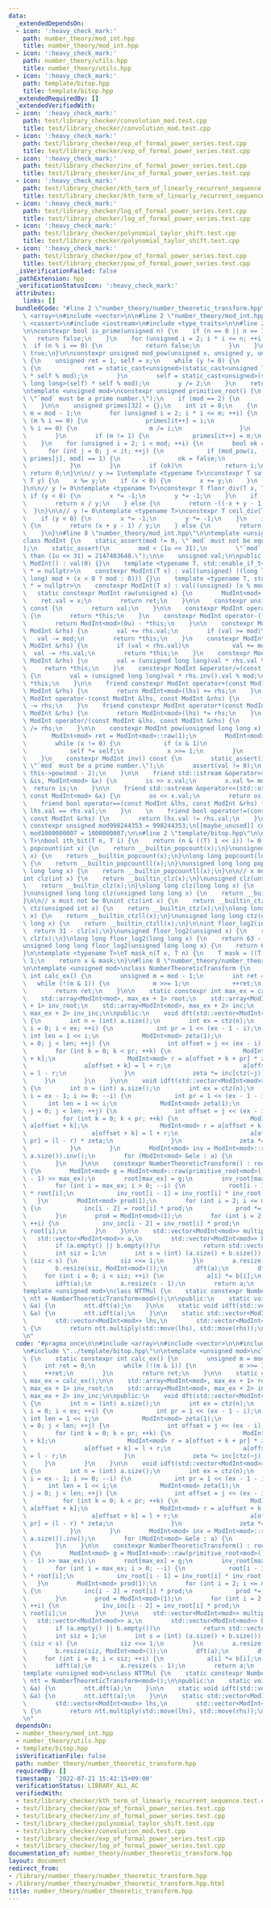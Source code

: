 ```yaml
---
data:
  _extendedDependsOn:
  - icon: ':heavy_check_mark:'
    path: number_theory/mod_int.hpp
    title: number_theory/mod_int.hpp
  - icon: ':heavy_check_mark:'
    path: number_theory/utils.hpp
    title: number_theory/utils.hpp
  - icon: ':heavy_check_mark:'
    path: template/bitop.hpp
    title: template/bitop.hpp
  _extendedRequiredBy: []
  _extendedVerifiedWith:
  - icon: ':heavy_check_mark:'
    path: test/library_checker/convolution_mod.test.cpp
    title: test/library_checker/convolution_mod.test.cpp
  - icon: ':heavy_check_mark:'
    path: test/library_checker/exp_of_formal_power_series.test.cpp
    title: test/library_checker/exp_of_formal_power_series.test.cpp
  - icon: ':heavy_check_mark:'
    path: test/library_checker/inv_of_formal_power_series.test.cpp
    title: test/library_checker/inv_of_formal_power_series.test.cpp
  - icon: ':heavy_check_mark:'
    path: test/library_checker/kth_term_of_linearly_recurrent_sequence.test.cpp
    title: test/library_checker/kth_term_of_linearly_recurrent_sequence.test.cpp
  - icon: ':heavy_check_mark:'
    path: test/library_checker/log_of_formal_power_series.test.cpp
    title: test/library_checker/log_of_formal_power_series.test.cpp
  - icon: ':heavy_check_mark:'
    path: test/library_checker/polynomial_taylor_shift.test.cpp
    title: test/library_checker/polynomial_taylor_shift.test.cpp
  - icon: ':heavy_check_mark:'
    path: test/library_checker/pow_of_formal_power_series.test.cpp
    title: test/library_checker/pow_of_formal_power_series.test.cpp
  _isVerificationFailed: false
  _pathExtension: hpp
  _verificationStatusIcon: ':heavy_check_mark:'
  attributes:
    links: []
  bundledCode: "#line 2 \"number_theory/number_theoretic_transform.hpp\"\n\n#include\
    \ <array>\n#include <vector>\n\n#line 2 \"number_theory/mod_int.hpp\"\n\n#include\
    \ <cassert>\n#include <iostream>\n#include <type_traits>\n\n#line 2 \"number_theory/utils.hpp\"\
    \n\nconstexpr bool is_prime(unsigned n) {\n    if (n == 0 || n == 1) {\n     \
    \   return false;\n    }\n    for (unsigned i = 2; i * i <= n; ++i) {\n      \
    \  if (n % i == 0) {\n            return false;\n        }\n    }\n    return\
    \ true;\n}\n\nconstexpr unsigned mod_pow(unsigned x, unsigned y, unsigned mod)\
    \ {\n    unsigned ret = 1, self = x;\n    while (y != 0) {\n        if (y & 1)\
    \ {\n            ret = static_cast<unsigned>(static_cast<unsigned long long>(ret)\
    \ * self % mod);\n        }\n        self = static_cast<unsigned>(static_cast<unsigned\
    \ long long>(self) * self % mod);\n        y /= 2;\n    }\n    return ret;\n}\n\
    \ntemplate <unsigned mod>\nconstexpr unsigned primitive_root() {\n    static_assert(is_prime(mod),\
    \ \"`mod` must be a prime number.\");\n    if (mod == 2) {\n        return 1;\n\
    \    }\n\n    unsigned primes[32] = {};\n    int it = 0;\n    {\n        unsigned\
    \ m = mod - 1;\n        for (unsigned i = 2; i * i <= m; ++i) {\n            if\
    \ (m % i == 0) {\n                primes[it++] = i;\n                while (m\
    \ % i == 0) {\n                    m /= i;\n                }\n            }\n\
    \        }\n        if (m != 1) {\n            primes[it++] = m;\n        }\n\
    \    }\n    for (unsigned i = 2; i < mod; ++i) {\n        bool ok = true;\n  \
    \      for (int j = 0; j < it; ++j) {\n            if (mod_pow(i, (mod - 1) /\
    \ primes[j], mod) == 1) {\n                ok = false;\n                break;\n\
    \            }\n        }\n        if (ok)\n            return i;\n    }\n   \
    \ return 0;\n}\n\n// y >= 1\ntemplate <typename T>\nconstexpr T safe_mod(T x,\
    \ T y) {\n    x %= y;\n    if (x < 0) {\n        x += y;\n    }\n    return x;\n\
    }\n\n// y != 0\ntemplate <typename T>\nconstexpr T floor_div(T x, T y) {\n   \
    \ if (y < 0) {\n        x *= -1;\n        y *= -1;\n    }\n    if (x >= 0) {\n\
    \        return x / y;\n    } else {\n        return -((-x + y - 1) / y);\n  \
    \  }\n}\n\n// y != 0\ntemplate <typename T>\nconstexpr T ceil_div(T x, T y) {\n\
    \    if (y < 0) {\n        x *= -1;\n        y *= -1;\n    }\n    if (x >= 0)\
    \ {\n        return (x + y - 1) / y;\n    } else {\n        return -(-x / y);\n\
    \    }\n}\n#line 8 \"number_theory/mod_int.hpp\"\n\ntemplate <unsigned mod>\n\
    class ModInt {\n    static_assert(mod != 0, \"`mod` must not be equal to 0.\"\
    );\n    static_assert(\n        mod < (1u << 31),\n        \"`mod` must be less\
    \ than (1u << 31) = 2147483648.\");\n\n    unsigned val;\n\npublic:\n    constexpr\
    \ ModInt() : val(0) {}\n    template <typename T, std::enable_if_t<std::is_signed_v<T>>\
    \ * = nullptr>\n    constexpr ModInt(T x) : val((unsigned) ((long long) x % (long\
    \ long) mod + (x < 0 ? mod : 0))) {}\n    template <typename T, std::enable_if_t<std::is_unsigned_v<T>>\
    \ * = nullptr>\n    constexpr ModInt(T x) : val((unsigned) (x % mod)) {}\n\n \
    \   static constexpr ModInt raw(unsigned x) {\n        ModInt<mod> ret;\n    \
    \    ret.val = x;\n        return ret;\n    }\n\n    constexpr unsigned get_val()\
    \ const {\n        return val;\n    }\n\n    constexpr ModInt operator+() const\
    \ {\n        return *this;\n    }\n    constexpr ModInt operator-() const {\n\
    \        return ModInt<mod>(0u) - *this;\n    }\n\n    constexpr ModInt &operator+=(const\
    \ ModInt &rhs) {\n        val += rhs.val;\n        if (val >= mod)\n         \
    \   val -= mod;\n        return *this;\n    }\n    constexpr ModInt &operator-=(const\
    \ ModInt &rhs) {\n        if (val < rhs.val)\n            val += mod;\n      \
    \  val -= rhs.val;\n        return *this;\n    }\n    constexpr ModInt &operator*=(const\
    \ ModInt &rhs) {\n        val = (unsigned long long)val * rhs.val % mod;\n   \
    \     return *this;\n    }\n    constexpr ModInt &operator/=(const ModInt &rhs)\
    \ {\n        val = (unsigned long long)val * rhs.inv().val % mod;\n        return\
    \ *this;\n    }\n\n    friend constexpr ModInt operator+(const ModInt &lhs, const\
    \ ModInt &rhs) {\n        return ModInt<mod>(lhs) += rhs;\n    }\n    friend constexpr\
    \ ModInt operator-(const ModInt &lhs, const ModInt &rhs) {\n        return ModInt<mod>(lhs)\
    \ -= rhs;\n    }\n    friend constexpr ModInt operator*(const ModInt &lhs, const\
    \ ModInt &rhs) {\n        return ModInt<mod>(lhs) *= rhs;\n    }\n    friend constexpr\
    \ ModInt operator/(const ModInt &lhs, const ModInt &rhs) {\n        return ModInt<mod>(lhs)\
    \ /= rhs;\n    }\n\n    constexpr ModInt pow(unsigned long long x) const {\n \
    \       ModInt<mod> ret = ModInt<mod>::raw(1);\n        ModInt<mod> self = *this;\n\
    \        while (x != 0) {\n            if (x & 1)\n                ret *= self;\n\
    \            self *= self;\n            x >>= 1;\n        }\n        return ret;\n\
    \    }\n    constexpr ModInt inv() const {\n        static_assert(is_prime(mod),\
    \ \"`mod` must be a prime number.\");\n        assert(val != 0);\n        return\
    \ this->pow(mod - 2);\n    }\n\n    friend std::istream &operator>>(std::istream\
    \ &is, ModInt<mod> &x) {\n        is >> x.val;\n        x.val %= mod;\n      \
    \  return is;\n    }\n\n    friend std::ostream &operator<<(std::ostream &os,\
    \ const ModInt<mod> &x) {\n        os << x.val;\n        return os;\n    }\n\n\
    \    friend bool operator==(const ModInt &lhs, const ModInt &rhs) {\n        return\
    \ lhs.val == rhs.val;\n    }\n    \n    friend bool operator!=(const ModInt &lhs,\
    \ const ModInt &rhs) {\n        return lhs.val != rhs.val;\n    }\n};\n\n[[maybe_unused]]\
    \ constexpr unsigned mod998244353 = 998244353;\n[[maybe_unused]] constexpr unsigned\
    \ mod1000000007 = 1000000007;\n\n#line 2 \"template/bitop.hpp\"\n\ntemplate <typename\
    \ T>\nbool ith_bit(T n, T i) {\n    return (n & ((T) 1 << i)) != 0;\n}\n\nint\
    \ popcount(int x) {\n    return __builtin_popcount(x);\n}\nunsigned popcount(unsigned\
    \ x) {\n    return __builtin_popcount(x);\n}\nlong long popcount(long long x)\
    \ {\n    return __builtin_popcountll(x);\n}\nunsigned long long popcount(unsigned\
    \ long long x) {\n    return __builtin_popcountll(x);\n}\n\n// x must not be 0\n\
    int clz(int x) {\n    return __builtin_clz(x);\n}\nunsigned clz(unsigned x) {\n\
    \    return __builtin_clz(x);\n}\nlong long clz(long long x) {\n    return __builtin_clzll(x);\n\
    }\nunsigned long long clz(unsigned long long x) {\n    return __builtin_clzll(x);\n\
    }\n\n// x must not be 0\nint ctz(int x) {\n    return __builtin_ctz(x);\n}\nunsigned\
    \ ctz(unsigned int x) {\n    return __builtin_ctz(x);\n}\nlong long ctz(long long\
    \ x) {\n    return __builtin_ctzll(x);\n}\nunsigned long long ctz(unsigned long\
    \ long x) {\n    return __builtin_ctzll(x);\n}\n\nint floor_log2(int x) {\n  \
    \  return 31 - clz(x);\n}\nunsigned floor_log2(unsigned x) {\n    return 31 -\
    \ clz(x);\n}\nlong long floor_log2(long long x) {\n    return 63 - clz(x);\n}\n\
    unsigned long long floor_log2(unsigned long long x) {\n    return 63 - clz(x);\n\
    }\n\ntemplate <typename T>\nT mask_n(T x, T n) {\n    T mask = ((T) 1 << n) -\
    \ 1;\n    return x & mask;\n}\n#line 8 \"number_theory/number_theoretic_transform.hpp\"\
    \n\ntemplate <unsigned mod>\nclass NumberTheoreticTransform {\n    static constexpr\
    \ int calc_ex() {\n        unsigned m = mod - 1;\n        int ret = 0;\n     \
    \   while (!(m & 1)) {\n            m >>= 1;\n            ++ret;\n        }\n\
    \        return ret;\n    }\n\n    static constexpr int max_ex = calc_ex();\n\n\
    \    std::array<ModInt<mod>, max_ex + 1> root;\n    std::array<ModInt<mod>, max_ex\
    \ + 1> inv_root;\n    std::array<ModInt<mod>, max_ex + 2> inc;\n    std::array<ModInt<mod>,\
    \ max_ex + 2> inv_inc;\n\npublic:\n    void dft(std::vector<ModInt<mod>> &a) const\
    \ {\n        int n = (int) a.size();\n        int ex = ctz(n);\n        for (int\
    \ i = 0; i < ex; ++i) {\n            int pr = 1 << (ex - 1 - i);\n           \
    \ int len = 1 << i;\n            ModInt<mod> zeta(1);\n            for (int j\
    \ = 0; j < len; ++j) {\n                int offset = j << (ex - i);\n        \
    \        for (int k = 0; k < pr; ++k) {\n                    ModInt<mod> l = a[offset\
    \ + k];\n                    ModInt<mod> r = a[offset + k + pr] * zeta;\n    \
    \                a[offset + k] = l + r;\n                    a[offset + k + pr]\
    \ = l - r;\n                }\n                zeta *= inc[ctz(~j)];\n       \
    \     }\n        }\n    }\n\n    void idft(std::vector<ModInt<mod>> &a) const\
    \ {\n        int n = (int) a.size();\n        int ex = ctz(n);\n        for (int\
    \ i = ex - 1; i >= 0; --i) {\n            int pr = 1 << (ex - 1 - i);\n      \
    \      int len = 1 << i;\n            ModInt<mod> zeta(1);\n            for (int\
    \ j = 0; j < len; ++j) {\n                int offset = j << (ex - i);\n      \
    \          for (int k = 0; k < pr; ++k) {\n                    ModInt<mod> l =\
    \ a[offset + k];\n                    ModInt<mod> r = a[offset + k + pr];\n  \
    \                  a[offset + k] = l + r;\n                    a[offset + k +\
    \ pr] = (l - r) * zeta;\n                }\n                zeta *= inv_inc[ctz(~j)];\n\
    \            }\n        }\n        ModInt<mod> inv = ModInt<mod>::raw((unsigned)\
    \ a.size()).inv();\n        for (ModInt<mod> &ele : a) {\n            ele *= inv;\n\
    \        }\n    }\n\n    constexpr NumberTheoreticTransform() : root(), inv_root()\
    \ {\n        ModInt<mod> g = ModInt<mod>::raw(primitive_root<mod>()).pow((mod\
    \ - 1) >> max_ex);\n        root[max_ex] = g;\n        inv_root[max_ex] = g.inv();\n\
    \        for (int i = max_ex; i > 0; --i) {\n            root[i - 1] = root[i]\
    \ * root[i];\n            inv_root[i - 1] = inv_root[i] * inv_root[i];\n     \
    \   }\n        ModInt<mod> prod(1);\n        for (int i = 2; i <= max_ex; ++i)\
    \ {\n            inc[i - 2] = root[i] * prod;\n            prod *= inv_root[i];\n\
    \        }\n        prod = ModInt<mod>(1);\n        for (int i = 2; i <= max_ex;\
    \ ++i) {\n            inv_inc[i - 2] = inv_root[i] * prod;\n            prod *=\
    \ root[i];\n        }\n    }\n\n    std::vector<ModInt<mod>> multiply(\n     \
    \   std::vector<ModInt<mod>> a,\n        std::vector<ModInt<mod>> b) const {\n\
    \        if (a.empty() || b.empty())\n            return std::vector<ModInt<mod>>();\n\
    \        int siz = 1;\n        int s = (int) (a.size() + b.size());\n        while\
    \ (siz < s) {\n            siz <<= 1;\n        }\n        a.resize(siz, ModInt<mod>());\n\
    \        b.resize(siz, ModInt<mod>());\n        dft(a);\n        dft(b);\n   \
    \     for (int i = 0; i < siz; ++i) {\n            a[i] *= b[i];\n        }\n\
    \        idft(a);\n        a.resize(s - 1);\n        return a;\n    }\n};\n\n\
    template <unsigned mod>\nclass NTTMul {\n    static constexpr NumberTheoreticTransform<mod>\
    \ ntt = NumberTheoreticTransform<mod>();\n\npublic:\n    static void dft(std::vector<ModInt<mod>>\
    \ &a) {\n        ntt.dft(a);\n    }\n\n    static void idft(std::vector<ModInt<mod>>\
    \ &a) {\n        ntt.idft(a);\n    }\n\n    static std::vector<ModInt<mod>> mul(\n\
    \        std::vector<ModInt<mod>> lhs,\n        std::vector<ModInt<mod>> rhs)\
    \ {\n        return ntt.multiply(std::move(lhs), std::move(rhs));\n    }\n};\n\
    \n"
  code: "#pragma once\n\n#include <array>\n#include <vector>\n\n#include \"mod_int.hpp\"\
    \n#include \"../template/bitop.hpp\"\n\ntemplate <unsigned mod>\nclass NumberTheoreticTransform\
    \ {\n    static constexpr int calc_ex() {\n        unsigned m = mod - 1;\n   \
    \     int ret = 0;\n        while (!(m & 1)) {\n            m >>= 1;\n       \
    \     ++ret;\n        }\n        return ret;\n    }\n\n    static constexpr int\
    \ max_ex = calc_ex();\n\n    std::array<ModInt<mod>, max_ex + 1> root;\n    std::array<ModInt<mod>,\
    \ max_ex + 1> inv_root;\n    std::array<ModInt<mod>, max_ex + 2> inc;\n    std::array<ModInt<mod>,\
    \ max_ex + 2> inv_inc;\n\npublic:\n    void dft(std::vector<ModInt<mod>> &a) const\
    \ {\n        int n = (int) a.size();\n        int ex = ctz(n);\n        for (int\
    \ i = 0; i < ex; ++i) {\n            int pr = 1 << (ex - 1 - i);\n           \
    \ int len = 1 << i;\n            ModInt<mod> zeta(1);\n            for (int j\
    \ = 0; j < len; ++j) {\n                int offset = j << (ex - i);\n        \
    \        for (int k = 0; k < pr; ++k) {\n                    ModInt<mod> l = a[offset\
    \ + k];\n                    ModInt<mod> r = a[offset + k + pr] * zeta;\n    \
    \                a[offset + k] = l + r;\n                    a[offset + k + pr]\
    \ = l - r;\n                }\n                zeta *= inc[ctz(~j)];\n       \
    \     }\n        }\n    }\n\n    void idft(std::vector<ModInt<mod>> &a) const\
    \ {\n        int n = (int) a.size();\n        int ex = ctz(n);\n        for (int\
    \ i = ex - 1; i >= 0; --i) {\n            int pr = 1 << (ex - 1 - i);\n      \
    \      int len = 1 << i;\n            ModInt<mod> zeta(1);\n            for (int\
    \ j = 0; j < len; ++j) {\n                int offset = j << (ex - i);\n      \
    \          for (int k = 0; k < pr; ++k) {\n                    ModInt<mod> l =\
    \ a[offset + k];\n                    ModInt<mod> r = a[offset + k + pr];\n  \
    \                  a[offset + k] = l + r;\n                    a[offset + k +\
    \ pr] = (l - r) * zeta;\n                }\n                zeta *= inv_inc[ctz(~j)];\n\
    \            }\n        }\n        ModInt<mod> inv = ModInt<mod>::raw((unsigned)\
    \ a.size()).inv();\n        for (ModInt<mod> &ele : a) {\n            ele *= inv;\n\
    \        }\n    }\n\n    constexpr NumberTheoreticTransform() : root(), inv_root()\
    \ {\n        ModInt<mod> g = ModInt<mod>::raw(primitive_root<mod>()).pow((mod\
    \ - 1) >> max_ex);\n        root[max_ex] = g;\n        inv_root[max_ex] = g.inv();\n\
    \        for (int i = max_ex; i > 0; --i) {\n            root[i - 1] = root[i]\
    \ * root[i];\n            inv_root[i - 1] = inv_root[i] * inv_root[i];\n     \
    \   }\n        ModInt<mod> prod(1);\n        for (int i = 2; i <= max_ex; ++i)\
    \ {\n            inc[i - 2] = root[i] * prod;\n            prod *= inv_root[i];\n\
    \        }\n        prod = ModInt<mod>(1);\n        for (int i = 2; i <= max_ex;\
    \ ++i) {\n            inv_inc[i - 2] = inv_root[i] * prod;\n            prod *=\
    \ root[i];\n        }\n    }\n\n    std::vector<ModInt<mod>> multiply(\n     \
    \   std::vector<ModInt<mod>> a,\n        std::vector<ModInt<mod>> b) const {\n\
    \        if (a.empty() || b.empty())\n            return std::vector<ModInt<mod>>();\n\
    \        int siz = 1;\n        int s = (int) (a.size() + b.size());\n        while\
    \ (siz < s) {\n            siz <<= 1;\n        }\n        a.resize(siz, ModInt<mod>());\n\
    \        b.resize(siz, ModInt<mod>());\n        dft(a);\n        dft(b);\n   \
    \     for (int i = 0; i < siz; ++i) {\n            a[i] *= b[i];\n        }\n\
    \        idft(a);\n        a.resize(s - 1);\n        return a;\n    }\n};\n\n\
    template <unsigned mod>\nclass NTTMul {\n    static constexpr NumberTheoreticTransform<mod>\
    \ ntt = NumberTheoreticTransform<mod>();\n\npublic:\n    static void dft(std::vector<ModInt<mod>>\
    \ &a) {\n        ntt.dft(a);\n    }\n\n    static void idft(std::vector<ModInt<mod>>\
    \ &a) {\n        ntt.idft(a);\n    }\n\n    static std::vector<ModInt<mod>> mul(\n\
    \        std::vector<ModInt<mod>> lhs,\n        std::vector<ModInt<mod>> rhs)\
    \ {\n        return ntt.multiply(std::move(lhs), std::move(rhs));\n    }\n};\n\
    \n"
  dependsOn:
  - number_theory/mod_int.hpp
  - number_theory/utils.hpp
  - template/bitop.hpp
  isVerificationFile: false
  path: number_theory/number_theoretic_transform.hpp
  requiredBy: []
  timestamp: '2022-07-21 15:42:15+09:00'
  verificationStatus: LIBRARY_ALL_AC
  verifiedWith:
  - test/library_checker/kth_term_of_linearly_recurrent_sequence.test.cpp
  - test/library_checker/pow_of_formal_power_series.test.cpp
  - test/library_checker/inv_of_formal_power_series.test.cpp
  - test/library_checker/polynomial_taylor_shift.test.cpp
  - test/library_checker/convolution_mod.test.cpp
  - test/library_checker/exp_of_formal_power_series.test.cpp
  - test/library_checker/log_of_formal_power_series.test.cpp
documentation_of: number_theory/number_theoretic_transform.hpp
layout: document
redirect_from:
- /library/number_theory/number_theoretic_transform.hpp
- /library/number_theory/number_theoretic_transform.hpp.html
title: number_theory/number_theoretic_transform.hpp
---
```


